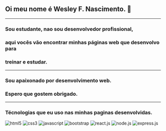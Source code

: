 ## Oi meu nome é Wesley F. Nascimento. 🙋
---
### Sou estudante, nao sou desenvolvedor profissional,
### aqui vocês vão encontrar minhas páginas web que desenvolvo para 
### treinar e estudar.
---
### Sou apaixonado por desenvolvimento web.
### Espero que gostem obrigado.
---
### Técnologias que eu uso nas minhas paginas desenvolvidas. 

<div style="display: inline_block">
    <img aling="center" alt="html5" src="https://img.shields.io/badge/HTML5-E34F26?style=for-the-badge&logo=html5&logoColor=white"/>
<img aling="center" alt="css3" src="https://img.shields.io/badge/CSS3-1572B6?style=for-the-badge&logo=css3&logoColor=white"/>
<img aling="center" alt="javascript" src="https://img.shields.io/badge/JavaScript-323330?style=for-the-badge&logo=javascript&logoColor=F7DF1E"/>
<img aling="center" alt="bootstrap" src="https://img.shields.io/badge/Bootstrap-563D7C?style=for-the-badge&logo=bootstrap&logoColor=white"/>
<img aling="center" alt="react.js" src="https://img.shields.io/badge/React-20232A?style=for-the-badge&logo=react&logoColor=61DAFB"/>
<img aling="center" alt="node.js" src="https://img.shields.io/badge/Node.js-43853D?style=for-the-badge&logo=node.js&logoColor=white"/>
<img aling="center" alt="express.js" src="https://img.shields.io/badge/Express.js-404D59?style=for-the-badge"/>
